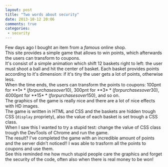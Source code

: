 ```yaml
---
layout: post
title: "Two words about security"
date: 2013-10-12 20:06
comments: true
categories:
 - security
---
```


Few days ago I bought an item from a *famous* online shop.  
This site provides a simple game that allows to win points, which afterwards the users can transform to coupons.  
It's consist of a simple animation which shift 12 baskets right to left: the user must shoot a ball and hit the center of basket.  <!--More -->
Each basket provides points according to it's dimension: if it's tiny the user gets a lot of points, otherwise less.  
When the time ends, the users can transform the points to coupons: 100pnt for **1$** (for purchases over 10$), 300pnt for **3$**(for purchases over 30$), 4000pnt for **15$**(for purchases over 150$), and so on.  
The graphics of the game is really nice and there are a lot of nice effects with HD images.  
The game is written in HTML and CSS and the baskets are hidden trough CSS (```display``` propriety), also the value of each basket is set trough a CSS class.  
When I saw this I wanted to try a stupid test: change the value of CSS class trough the DevTools of Chrome and run the game.  
The result? I've completed the game with an incredible amount of points and the server didn't noticed!! I was able to trasform all the points to coupons and use them.  
See this reminded me how much stupid people care the graphics and forget the security of the code, often also when there is real money to be won!
